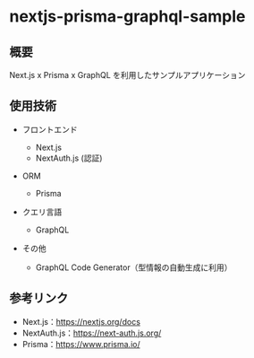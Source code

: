 # nextjs-prisma-graphql-sample

## 概要

Next.js x Prisma x GraphQL を利用したサンプルアプリケーション

## 使用技術

- フロントエンド

  - Next.js
  - NextAuth.js (認証)

- ORM

  - Prisma

- クエリ言語

  - GraphQL

- その他
  - GraphQL Code Generator（型情報の自動生成に利用）

## 参考リンク

- Next.js：https://nextjs.org/docs
- NextAuth.js：https://next-auth.js.org/
- Prisma：https://www.prisma.io/
